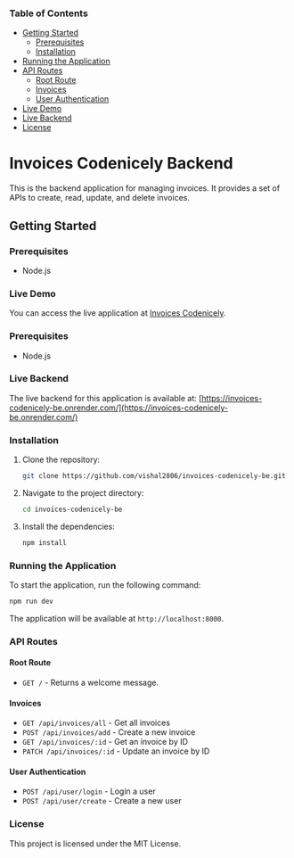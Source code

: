 ### Table of Contents

- [Getting Started](#getting-started)
    - [Prerequisites](#prerequisites)
    - [Installation](#installation)
- [Running the Application](#running-the-application)
- [API Routes](#api-routes)
    - [Root Route](#root-route)
    - [Invoices](#invoices)
    - [User Authentication](#user-authentication)
- [Live Demo](#live-demo)
- [Live Backend](#live-backend)
- [License](#license)
# Invoices Codenicely Backend

This is the backend application for managing invoices. It provides a set of APIs to create, read, update, and delete invoices.

## Getting Started

### Prerequisites

- Node.js
### Live Demo

You can access the live application at [Invoices Codenicely](https://invoices-codenicely.onrender.com/).

### Prerequisites

- Node.js

### Live Backend

The live backend for this application is available at: [https://invoices-codenicely-be.onrender.com/](https://invoices-codenicely-be.onrender.com/)

### Installation

1. Clone the repository:
    ```sh
    git clone https://github.com/vishal2806/invoices-codenicely-be.git
    ```
2. Navigate to the project directory:
    ```sh
    cd invoices-codenicely-be
    ```
3. Install the dependencies:
    ```sh
    npm install
    ```

### Running the Application

To start the application, run the following command:
```sh
npm run dev
```

The application will be available at `http://localhost:8000`.

### API Routes

#### Root Route

- `GET /` - Returns a welcome message.

#### Invoices

- `GET /api/invoices/all` - Get all invoices
- `POST /api/invoices/add` - Create a new invoice
- `GET /api/invoices/:id` - Get an invoice by ID
- `PATCH /api/invoices/:id` - Update an invoice by ID

#### User Authentication

- `POST /api/user/login` - Login a user
- `POST /api/user/create` - Create a new user

### License

This project is licensed under the MIT License.
